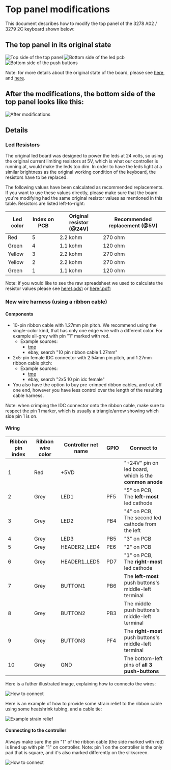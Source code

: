 # Top panel modifications

This document describes how to modify the top panel of the 3278 A02 / 3279 2C keyboard shown below:

## The top panel in its original state
![Top side of the top panel](images/top_panel_top.png)
![Bottom side of the led pcb](images/bottom_of_led_board.jpg)
![Bottom side of the push buttons](images/bottom_of_push_buttons.jpg)

Note: for more details about the original state of the board, please see [here](images/original_wire_harness_leds_and_buttons.pdf), and [here](images/bottom_of_push_buttons_annotated.jpg).

## After the modifications, the bottom side of the top panel looks like this:
![After modifications](images/after_modifications.jpg)

## Details

### Led Resistors

The original led board was designed to power the leds at 24 volts, so using the original current limiting resistors
at 5V, which is what our controller is running at, would make the leds too dim. In order to have the leds light at
a similar brightness as the original working condition of the keyboard, the resistors have to be replaced.

The following values have been calculated as recommended replacements. If you want to use these values
directly, please make sure that the board you're modifying had the same original resistor values as mentioned
in this table. Resistors are listed left-to-right:

| Led color | Index on PCB | Original resistor (@24V) | Recommended replacement (@5V) |
|-----------|--------------|--------------------------|-------------------------------|
| Red       | 5            | 2.2 kohm                 | 270 ohm                       |
| Green     | 4            | 1.1 kohm                 | 120 ohm                       |
| Yellow    | 3            | 2.2 kohm                 | 270 ohm                       |
| Yellow    | 2            | 2.2 kohm                 | 270 ohm                       |
| Green     | 1            | 1.1 kohm                 | 120 ohm                       |

Note: if you would like to see the raw spreadsheet we used to calculate the resistor values please see [here(.ods)](images/3278%20top%20panel%20led%20current%20limiting%20resistors.ods) or [here(.pdf)](images/3278%20top%20panel%20led%20current%20limiting%20resistors.pdf)

### New wire harness (using a ribbon cable)

#### Components

* 10-pin ribbon cable with 1.27mm pin pitch. We recommend using the single-color kind, that has only one edge wire with a different color. For example all-grey with pin "1" marked with red.
  * Example sources:
    * [tme](https://www.tme.eu/en/details/ds1057-10a282r/ribbon-cables-single-color/connfly/ds1057-10a282r-30-5/)
    * ebay, search "10 pin ribbon cable 1.27mm"
* 2x5-pin female IDC connector with 2.54mm pin pitch, and 1.27mm ribbon cable pitch:
  * Example sources:
    * [tme](https://www.tme.eu/en/details/ds1016-10masibb/idc-connectors/connfly/ds1016-10ma2bb/)
    * ebay, search "2x5 10 pin idc female"
* You also have the option to buy pre-crimped ribbon cables, and cut off one end, however you have less control over the length of the resulting cable harness.

Note: when crimping the IDC connector onto the ribbon cable, make sure to respect the pin 1 marker, which is usually a triangle/arrow showing which side pin 1 is on.

#### Wiring

| Ribbon pin index | Ribbon wire color | Controller net name | GPIO | Connect to                                             |
|------------------|-------------------|---------------------|------|--------------------------------------------------------|
| 1                | Red               | +5VD                |      | "+24V" pin on led board, which is the **common anode** |
| 2                | Grey              | LED1                | PF5  | "5" on PCB, The **left-most** led cathode              |
| 3                | Grey              | LED2                | PB4  | "4" on PCB, The second led cathode from the left       |
| 4                | Grey              | LED3                | PB5  | "3" on PCB                                             |
| 5                | Grey              | HEADER2_LED4        | PE6  | "2" on PCB                                             |
| 6                | Grey              | HEADER1_LED5        | PD7  | "1" on PCB, The **right-most** led cathode             |
| 7                | Grey              | BUTTON1             | PB6  | The **left-most** push buttons's middle-left terminal  |
| 8                | Grey              | BUTTON2             | PB3  | The middle push buttons's middle-left terminal         |
| 9                | Grey              | BUTTON3             | PF4  | The **right-most** push buttons's middle-left terminal |
| 10               | Grey              | GND                 |      | The bottom-left pins of **all 3 push-buttons**         |

Here is a futher illustrated image, explaining how to connecto the wires:

![How to connect](images/how_to_connect_to_top_panel.png)

Here is an example of how to provide some strain relief to the ribbon cable using some heatshrink tubing, and a cable tie:

![Example strain relief](images/example_strain_relief.jpg)

#### Connecting to the controller

Always make sure the pin "1" of the ribbon cable (the side marked with red) is lined up with pin "1" on controller.
Note: pin 1 on the controller is the only pad that is square, and it's also marked differently on the silkscreen.

![How to connect](images/how_to_connect_to_controller.jpg)
